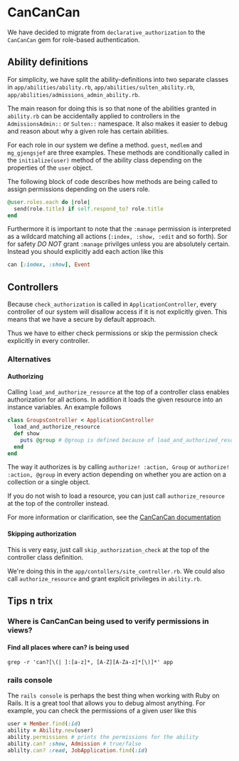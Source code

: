 # CanCanCan
We have decided to migrate from `declarative_authorization` to the `CanCanCan` gem for role-based authentication.


## Ability definitions
For simplicity, we have split the ability-definitions into two separate classes in `app/abilities/ability.rb`, `app/abilities/sulten_ability.rb`, `app/abilities/admissions_admin_ability.rb`.

The main reason for doing this is so that none of the abilities granted in `ability.rb` can be accidentally applied to controllers in the `AdmissionsAdmin::` or `Sulten::` namespace.
It also makes it easier to debug and reason about why a given role has certain abilities.

For each role in our system we define a method. `guest`, `medlem` and `mg_gjengsjef` are three examples.
These methods are conditionally called in the `initialize(user)` method of the ability class depending on the properties of the `user` object.

The following block of code describes how methods are being called to assign permissions depending on the users role.
```ruby
@user.roles.each do |role|
  send(role.title) if self.respond_to? role.title
end
```
Furthermore it is important to note that the `:manage` permission is interpreted as a wildcard matching all actions (`:index, :show, :edit` and so forth).
Sor for safety *DO NOT* grant `:manage` privilges unless you are absolutely certain. Instead you should explicitly add each action like this

```ruby
can [:index, :show], Event
```

## Controllers
Because `check_authorization` is called in `ApplicationController`, every controller of our system will disallow access if it is not explicitly given. This means that we have a secure by default approach.

Thus we have to either check permissions or skip the permission check explicitly in every controller.

### Alternatives
#### Authorizing
Calling `load_and_authorize_resource` at the top of a controller class enables authorization for all actions.
In addition it loads the given resource into an instance variables. An example follows
```ruby
class GroupsController < ApplicationController
  load_and_authorize_resource
  def show
    puts @group # @group is defined because of load_and_authorized_resource. @group = Group.find(params[:id])
  end
end
```

The way it authorizes is by calling `authorize! :action, Group` or `authorize! :action, @group` in every action depending on whether you are action on a collection or a single object.

If you do not wish to load a resource, you can just call `authorize_resource` at the top of the controller instead.

For more information or clarification, see the [CanCanCan documentation](https://github.com/CanCanCommunity/cancancan)

#### Skipping authorization
This is very easy, just call `skip_authorization_check` at the top of the controller class definition.

We're doing this in the `app/contollers/site_controller.rb`. We could also call `authorize_resource` and grant explicit privileges in `ability.rb`.


## Tips n trix
### Where is CanCanCan being used to verify permissions in views?
#### Find all places where can? is being used
`grep -r 'can?[\(| ]:[a-z]*, [A-Z][A-Za-z]*[\)]*' app`

### rails console
The `rails console` is perhaps the best thing when working with Ruby on Rails. It is a great tool that allows you to debug almost anything.
For example, you can check the permissions of a given user like this

```ruby
user = Member.find(:id)
ability = Ability.new(user)
ability.permissions # prints the permissions for the ability
ability.can? :show, Admission # true/false
ablilty.can? :read, JobApplication.find(:id)
```
